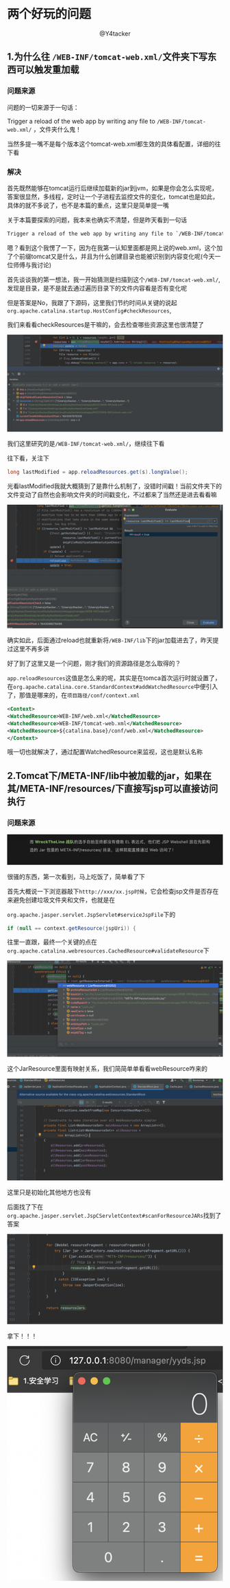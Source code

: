 

# 两个好玩的问题

<center>@Y4tacker</center>



## 1.为什么往 `/WEB-INF/tomcat-web.xml/`文件夹下写东西可以触发重加载 

### 问题来源



问题的一切来源于一句话：

Trigger a reload of the web app by writing any file to `/WEB-INF/tomcat-web.xml/` ，文件夹什么鬼！

当然多提一嘴不是每个版本这个tomcat-web.xml都生效的具体看配置，详细的往下看

### 解决

首先既然能够在tomcat运行后继续加载新的jar到jvm，如果是你会怎么实现呢，答案很显然，多线程，定时让一个子进程去监控文件的变化，tomcat也是如此，具体的就不多说了，也不是本篇的重点，这里只是简单提一嘴



关于本篇要探索的问题，我本来也确实不清楚，但是昨天看到一句话

```xml
Trigger a reload of the web app by writing any file to `/WEB-INF/tomcat-web.xml/` 
```

嗯？看到这个我愣了一下，因为在我第一认知里面都是网上说的web.xml，这个加了个前缀tomcat又是什么，并且为什么创建目录也能被识别到内容变化呢(今天一位师傅与我讨论)

首先谈谈我的第一想法，我一开始猜测是扫描到这个`/WEB-INF/tomcat-web.xml/`,发现是目录，是不是就去通过遍历目录下的文件内容看是否有变化呢

但是答案是No，我跟了下源码，这里我们节约时间从关键的说起`org.apache.catalina.startup.HostConfig#checkResources`,

我们来看看checkResources是干嘛的，会去检查哪些资源这里也很清楚了

![](img/1.png)

我们这里研究的是`/WEB-INF/tomcat-web.xml/`，继续往下看

往下看，关注下

```java
long lastModified = app.reloadResources.get(s).longValue();
```

光看lastModified我就大概猜到了是靠什么机制了，没错时间戳！当前文件夹下的文件变动了自然也会影响文件夹的时间戳变化，不过都来了当然还是进去看看嘛

![](img/2.png)

确实如此，后面通过reload也就重新将`/WEB-INF/lib`下的jar加载进去了，昨天提过这里不再多讲

好了到了这里又是一个问题，刚才我们的资源路径是怎么取得的？

`app.reloadResources`这值是怎么来的呢，其实是在tomca首次运行时就设置了，在`org.apache.catalina.core.StandardContext#addWatchedResource`中便引入了，那值是哪来的，在`项目路径/conf/context.xml`

```xml
<Context>
<WatchedResource>WEB-INF/web.xml</WatchedResource>
<WatchedResource>WEB-INF/tomcat-web.xml</WatchedResource>
<WatchedResource>${catalina.base}/conf/web.xml</WatchedResource>
</Context>
```

哦一切也就解决了，通过配置WatchedResource来监视，这也是默认名称

## 2.Tomcat下/META-INF/lib中被加载的jar，如果在其/META-INF/resources/下直接写jsp可以直接访问执行

### 问题来源

![](img/3.png)

很骚的东西，第一次看到，马上吃饭了，简单看了下

首先大概说一下浏览器敲下`htttp://xxx/xx.jsp时候`，它会检查jsp文件是否存在来避免创建垃圾文件夹和文件，也就是在

`org.apache.jasper.servlet.JspServlet#serviceJspFile`下的

```java
if (null == context.getResource(jspUri)) {
```

往里一直跟，最终一个关键的点在`org.apache.catalina.webresources.CachedResource#validateResource`下

![](img/5.png)

这个JarResource里面有映射关系，我们简简单单看看webResource咋来的

![](img/6.png)

这里只是初始化其他地方也没有

后面找了下在`org.apache.jasper.servlet.JspCServletContext#scanForResourceJARs`找到了答案

![](img/4.png)



拿下！！！

![](img/7.png)

